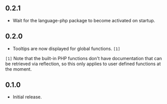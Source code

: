 ## 0.2.1
* Wait for the language-php package to become activated on startup.

## 0.2.0
* Tooltips are now displayed for global functions. `[1]`

`[1]` Note that the built-in PHP functions don't have documentation that can be retrieved via reflection, so this only applies to user defined functions at the moment.

## 0.1.0
* Initial release.
